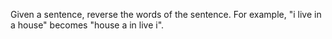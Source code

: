 Given a sentence, reverse the words of the sentence. For example, "i live in a house" becomes "house a in live i".
